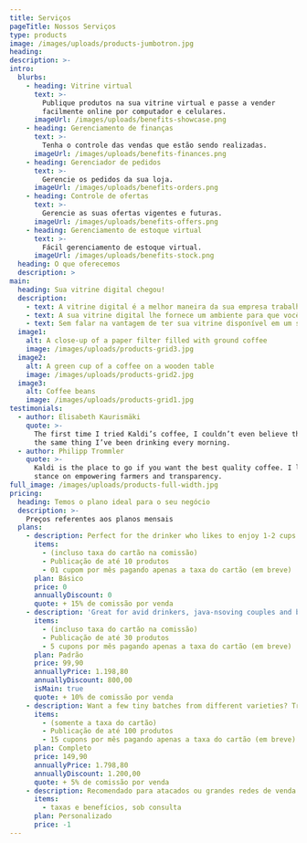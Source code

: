 ```yaml
---
title: Serviços
pageTitle: Nossos Serviços
type: products
image: /images/uploads/products-jumbotron.jpg
heading:
description: >-
intro:
  blurbs:
    - heading: Vitrine virtual
      text: >-
        Publique produtos na sua vitrine virtual e passe a vender
        facilmente online por computador e celulares.
      imageUrl: /images/uploads/benefits-showcase.png
    - heading: Gerenciamento de finanças
      text: >-
        Tenha o controle das vendas que estão sendo realizadas.
      imageUrl: /images/uploads/benefits-finances.png
    - heading: Gerenciador de pedidos
      text: >-
        Gerencie os pedidos da sua loja.
      imageUrl: /images/uploads/benefits-orders.png
    - heading: Controle de ofertas
      text: >-
        Gerencie as suas ofertas vigentes e futuras.
      imageUrl: /images/uploads/benefits-offers.png
    - heading: Gerenciamento de estoque virtual
      text: >-
        ​Fácil gerenciamento de estoque virtual.
      imageUrl: /images/uploads/benefits-stock.png
  heading: O que oferecemos
  description: >
main:
  heading: Sua vitrine digital chegou!
  description:
    - text: A vitrine digital é a melhor maneira da sua empresa trabalhar com o comércio eletrônico sem gastar rios de dinheiro com desenvolvedores e manutenção.
    - text: A sua vitrine digital lhe fornece um ambiente para que você possa cadastrar os produtos de sua loja e facilmente passar a vender online. Ela estará disponível no celular do seu cliente, sempre que ele quiser consultar seus produtos, seus preços, seus serviços e finalizar uma compra com a sua loja.
    - text: Sem falar na vantagem de ter sua vitrine disponível em um shopping virtual que os moradores da cidade acessam e pesquisam.
  image1:
    alt: A close-up of a paper filter filled with ground coffee
    image: /images/uploads/products-grid3.jpg
  image2:
    alt: A green cup of a coffee on a wooden table
    image: /images/uploads/products-grid2.jpg
  image3:
    alt: Coffee beans
    image: /images/uploads/products-grid1.jpg
testimonials:
  - author: Elisabeth Kaurismäki
    quote: >-
      The first time I tried Kaldi’s coffee, I couldn’t even believe that was
      the same thing I’ve been drinking every morning.
  - author: Philipp Trommler
    quote: >-
      Kaldi is the place to go if you want the best quality coffee. I love their
      stance on empowering farmers and transparency.
full_image: /images/uploads/products-full-width.jpg
pricing:
  heading: Temos o plano ideal para o seu negócio
  description: >-
    Preços referentes aos planos mensais
  plans:
    - description: Perfect for the drinker who likes to enjoy 1-2 cups per day.
      items:
        - (incluso taxa do cartão na comissão)
        - Publicação de até 10 produtos
        - 01 cupom por mês pagando apenas a taxa do cartão (em breve)
      plan: Básico
      price: 0
      annuallyDiscount: 0
      quote: + 15% de comissão por venda
    - description: 'Great for avid drinkers, java-nsoving couples and bigger crowds'
      items:
        - (incluso taxa do cartão na comissão)
        - Publicação de até 30 produtos
        - 5 cupons por mês pagando apenas a taxa do cartão (em breve)
      plan: Padrão
      price: 99,90
      annuallyPrice: 1.198,80
      annuallyDiscount: 800,00
      isMain: true
      quote: + 10% de comissão por venda
    - description: Want a few tiny batches from different varieties? Try our custom plan
      items:
        - (somente a taxa do cartão)
        - Publicação de até 100 produtos
        - 15 cupons por mês pagando apenas a taxa do cartão (em breve)
      plan: Completo
      price: 149,90
      annuallyPrice: 1.798,80
      annuallyDiscount: 1.200,00
      quote: + 5% de comissão por venda
    - description: Recomendado para atacados ou grandes redes de venda
      items:
        - taxas e benefícios, sob consulta
      plan: Personalizado
      price: -1
---
```

